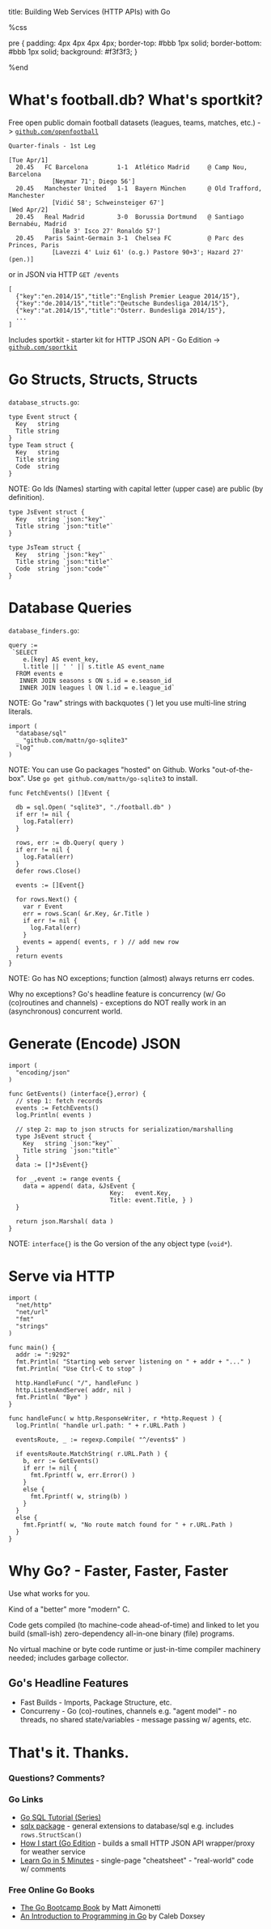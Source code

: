 title: Building Web Services (HTTP APIs) with Go


%css

pre {
  padding: 4px 4px 4px 4px;
  border-top: #bbb 1px solid;
  border-bottom: #bbb 1px solid;
  background: #f3f3f3;
}

%end



# What's football.db? What's sportkit?


Free open public domain football datasets (leagues, teams, matches, etc.) -> [`github.com/openfootball`](https://github.com/openfootball)

~~~
Quarter-finals - 1st Leg

[Tue Apr/1]
  20.45   FC Barcelona        1-1  Atlético Madrid     @ Camp Nou, Barcelona
            [Neymar 71'; Diego 56']
  20.45   Manchester United   1-1  Bayern München      @ Old Trafford, Manchester
            [Vidić 58'; Schweinsteiger 67']
[Wed Apr/2]
  20.45   Real Madrid         3-0  Borussia Dortmund   @ Santiago Bernabéu, Madrid
            [Bale 3' Isco 27' Ronaldo 57']
  20.45   Paris Saint-Germain 3-1  Chelsea FC          @ Parc des Princes, Paris
            [Lavezzi 4' Luiz 61' (o.g.) Pastore 90+3'; Hazard 27' (pen.)]
~~~

or in JSON via HTTP `GET /events`

~~~
[
  {"key":"en.2014/15","title":"English Premier League 2014/15"},
  {"key":"de.2014/15","title":"Deutsche Bundesliga 2014/15"},
  {"key":"at.2014/15","title":"Österr. Bundesliga 2014/15"},
  ...
]
~~~

Includes sportkit - starter kit for HTTP JSON API - Go Edition -> [`github.com/sportkit`](https://github.com/sportkit)



# Go Structs, Structs, Structs

`database_structs.go`:

~~~
type Event struct {
  Key   string
  Title string
}
type Team struct {
  Key   string
  Title string
  Code  string
}
~~~

NOTE: Go Ids (Names) starting with capital letter (upper case) are public (by definition).

~~~
type JsEvent struct {
  Key   string `json:"key"`
  Title string `json:"title"`
}

type JsTeam struct {
  Key   string `json:"key"`
  Title string `json:"title"`
  Code  string `json:"code"`
}
~~~


# Database Queries

`database_finders.go`:

~~~
query :=
 `SELECT
    e.[key] AS event_key,
    l.title || ' ' || s.title AS event_name
  FROM events e
   INNER JOIN seasons s ON s.id = e.season_id
   INNER JOIN leagues l ON l.id = e.league_id`
~~~

NOTE: Go "raw" strings with backquotes (\`) let you use multi-line string literals.


~~~
import (
  "database/sql"
  _ "github.com/mattn/go-sqlite3"
  "log"
)
~~~

NOTE: You can use Go packages "hosted" on Github. Works "out-of-the-box".
Use `go get github.com/mattn/go-sqlite3` to install.


~~~
func FetchEvents() []Event {

  db = sql.Open( "sqlite3", "./football.db" )
  if err != nil {
    log.Fatal(err)
  }

  rows, err := db.Query( query )
  if err != nil {
    log.Fatal(err)
  }
  defer rows.Close()

  events := []Event{}

  for rows.Next() {
    var r Event
    err = rows.Scan( &r.Key, &r.Title )
    if err != nil {
      log.Fatal(err)
    }
    events = append( events, r ) // add new row
  }
  return events
}
~~~

NOTE: Go has NO exceptions; function (almost) always returns err codes.

Why no exceptions?  Go's headline feature is concurrency (w/ Go (co)routines and channels) -
exceptions do NOT really work in an (asynchronous) concurrent world.



# Generate (Encode) JSON

~~~
import (
  "encoding/json"
)
~~~

~~~
func GetEvents() (interface{},error) {
  // step 1: fetch records
  events := FetchEvents()
  log.Println( events )

  // step 2: map to json structs for serialization/marshalling
  type JsEvent struct {
    Key   string `json:"key"`
    Title string `json:"title"`
  }
  data := []*JsEvent{}

  for _,event := range events {
    data = append( data, &JsEvent {
                            Key:   event.Key,
                            Title: event.Title, } )
  }

  return json.Marshal( data )
}
~~~

NOTE: `interface{}` is the Go version of the any object type (`void*`).


# Serve via HTTP

~~~
import (
  "net/http"
  "net/url"
  "fmt"
  "strings"
)
~~~

~~~
func main() {
  addr := ":9292" 
  fmt.Println( "Starting web server listening on " + addr + "..." )
  fmt.Println( "Use Ctrl-C to stop" )
  
  http.HandleFunc( "/", handleFunc )
  http.ListenAndServe( addr, nil )
  fmt.Println( "Bye" )
}
~~~

~~~
func handleFunc( w http.ResponseWriter, r *http.Request ) {
  log.Println( "handle url.path: " + r.URL.Path )

  eventsRoute, _ := regexp.Compile( "^/events$" )

  if eventsRoute.MatchString( r.URL.Path ) {
    b, err := GetEvents()
    if err != nil {
      fmt.Fprintf( w, err.Error() )
    }
    else {
      fmt.Fprintf( w, string(b) )
    }
  }
  else {
    fmt.Fprintf( w, "No route match found for " + r.URL.Path )
  }
}
~~~


# Why Go? - Faster, Faster, Faster

Use what works for you.

Kind of a "better" more "modern" C.

Code gets compiled (to machine-code ahead-of-time) and linked
to let you build (small-ish) zero-dependency
all-in-one binary (file) programs.

No virtual machine or byte code runtime or just-in-time compiler machinery needed;
includes garbage collector.

## Go's Headline Features

- Fast Builds - Imports, Package Structure, etc.
- Concurreny - Go (co)-routines, channels
    e.g. "agent model" - no threads, no shared state/variables - message passing w/ agents, etc.



# That's it. Thanks.

### Questions? Comments?

### Go Links

- [Go SQL Tutorial (Series)](http://go-database-sql.org)
- [sqlx package](https://github.com/jmoiron/sqlx) - general extensions to database/sql e.g. includes `rows.StructScan()`
- [How I start (Go Edition](https://howistart.org/posts/go/1) - builds a small HTTP JSON API wrapper/proxy for weather service
- [Learn Go in 5 Minutes](http://learnxinyminutes.com/docs/go) - single-page "cheatsheet" - "real-world" code w/ comments

### Free Online Go Books

- [The Go Bootcamp Book](http://www.golangbootcamp.com/book) by Matt Aimonetti
- [An Introduction to Programming in Go](http://www.golang-book.com) by Caleb Doxsey

